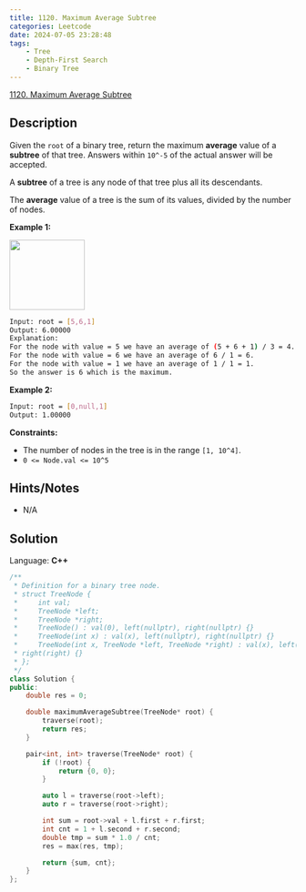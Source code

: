 ```yaml
---
title: 1120. Maximum Average Subtree
categories: Leetcode
date: 2024-07-05 23:28:48
tags:
    - Tree
    - Depth-First Search
    - Binary Tree
---
```


[1120. Maximum Average Subtree](https://leetcode.com/problems/maximum-average-subtree/description/)

## Description

Given the `root` of a binary tree, return the maximum **average**  value of a **subtree**  of that tree. Answers within `10^-5` of the actual answer will be accepted.

A **subtree**  of a tree is any node of that tree plus all its descendants.

The **average**  value of a tree is the sum of its values, divided by the number of nodes.

**Example 1:**

<img alt="" src="https://assets.leetcode.com/uploads/2019/04/09/1308_example_1.png" style="width: 132px; height: 123px;">

```bash
Input: root = [5,6,1]
Output: 6.00000
Explanation:
For the node with value = 5 we have an average of (5 + 6 + 1) / 3 = 4.
For the node with value = 6 we have an average of 6 / 1 = 6.
For the node with value = 1 we have an average of 1 / 1 = 1.
So the answer is 6 which is the maximum.
```

**Example 2:**

```bash
Input: root = [0,null,1]
Output: 1.00000
```

**Constraints:**

- The number of nodes in the tree is in the range `[1, 10^4]`.
- `0 <= Node.val <= 10^5`

## Hints/Notes

- N/A

## Solution

Language: **C++**

```C++
/**
 * Definition for a binary tree node.
 * struct TreeNode {
 *     int val;
 *     TreeNode *left;
 *     TreeNode *right;
 *     TreeNode() : val(0), left(nullptr), right(nullptr) {}
 *     TreeNode(int x) : val(x), left(nullptr), right(nullptr) {}
 *     TreeNode(int x, TreeNode *left, TreeNode *right) : val(x), left(left),
 * right(right) {}
 * };
 */
class Solution {
public:
    double res = 0;

    double maximumAverageSubtree(TreeNode* root) {
        traverse(root);
        return res;
    }

    pair<int, int> traverse(TreeNode* root) {
        if (!root) {
            return {0, 0};
        }

        auto l = traverse(root->left);
        auto r = traverse(root->right);

        int sum = root->val + l.first + r.first;
        int cnt = 1 + l.second + r.second;
        double tmp = sum * 1.0 / cnt;
        res = max(res, tmp);

        return {sum, cnt};
    }
};
```
